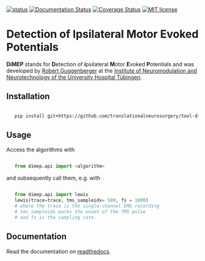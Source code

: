 
[![status](https://github.com/translationalneurosurgery/tool-dimep/workflows/pytest/badge.svg)](https://github.com/translationalneurosurgery/tool-dimep/actions) [![Documentation Status](https://readthedocs.org/projects/tool-dimep/badge/?version=latest)](https://tool-dimep.readthedocs.io/en/latest/?badge=latest) [![Coverage Status](https://coveralls.io/repos/github/translationalneurosurgery/tool-dimep/badge.svg?branch=develop)](https://coveralls.io/github/translationalneurosurgery/tool-dimep?branch=develop) [![MIT license](https://img.shields.io/badge/License-MIT-blue.svg)](https://en.wikipedia.org/wiki/MIT_License)


# Detection of Ipsilateral Motor Evoked Potentials

**DiMEP** stands for **D**etection of **i**psilateral **M**otor **E**voked **P**otentials and was developed by [Robert Guggenberger](https://www.robert-guggenberger.de) at the [Institute of Neuromodulation and Neurotechnology of the University Hospital Tübingen](www.medizin.uni-tuebingen.de/go/neuromodulation).


Installation
------------

``` bash

   pip install git+https://github.com/translationalneurosurgery/tool-dimep.git

```

Usage
-----

Access the algorithms with

``` python

   from dimep.api import <algorithm>

```
and subsequently call them, e.g. with

``` python

   from dimep.api import lewis
   lewis(trace=trace, tms_sampleidx= 500, fs = 1000)
   # where the trace is the single-channel EMG recording
   # tms_sampleidx marks the onset of the TMS pulse
   # and fs is the sampling rate.
```

Documentation
-------------

Read the documentation on [readthedocs](https://tool-dimep.readthedocs.io/en/latest/?badge=latest).
